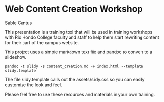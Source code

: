 # Web Content Creation Workshop

Sable Cantus

This presentation is a training tool that will be used in training workshops with Rio Hondo College faculty and staff to help them start rewriting content for their part of the campus website.

This project uses a simple markdown text file and pandoc to convert to a slideshow.

    pandoc -t slidy -s content_creation.md -o index.html --template slidy.template

The file slidy.template calls out the assets/slidy.css so you can easily customize the look and feel.

Please feel free to use these resources and materials in your own training.
